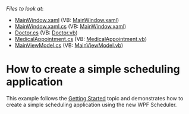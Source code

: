 <!-- default file list -->
*Files to look at*:

* [MainWindow.xaml](./CS/SimpleSchedulingExample/MainWindow.xaml) (VB: [MainWindow.xaml](./VB/SimpleSchedulingExample/MainWindow.xaml))
* [MainWindow.xaml.cs](./CS/SimpleSchedulingExample/MainWindow.xaml.cs) (VB: [MainWindow.xaml](./VB/SimpleSchedulingExample/MainWindow.xaml))
* [Doctor.cs](./CS/SimpleSchedulingExample/Model/Doctor.cs) (VB: [Doctor.vb](./VB/SimpleSchedulingExample/Model/Doctor.vb))
* [MedicalAppointment.cs](./CS/SimpleSchedulingExample/Model/MedicalAppointment.cs) (VB: [MedicalAppointment.vb](./VB/SimpleSchedulingExample/Model/MedicalAppointment.vb))
* [MainViewModel.cs](./CS/SimpleSchedulingExample/ViewModel/MainViewModel.cs) (VB: [MainViewModel.vb](./VB/SimpleSchedulingExample/ViewModel/MainViewModel.vb))
<!-- default file list end -->
# How to create a simple scheduling application


This example follows the <a href="http://help.devexpress.com/#WPF/CustomDocument114882">Getting Started</a> topic and demonstrates how to create a simple scheduling application using the new WPF Scheduler.

<br/>


